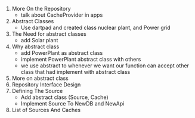 1. More On the Repository
    - talk about CacheProvider in apps
2. Abstract Classes
    - Use dartpad and created class nuclear plant, and Power grid
3. The Need for abstract classes
    - add Solar plant
4. Why abstract class
    - add PowerPlant as abstract class
    - implement PowerPlant abstract class with others
    - we use abstract to whenever we want our function can accept other class that had implement with abstract class
5. More on abstract class
6. Repository Interface Design
7. Defining The Source 
    - Add abstract class (Source, Cache)
    - Implement Source To NewDB and NewApi
8. List of Sources And Caches

